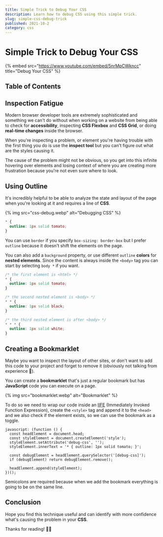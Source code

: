 ```yaml
---
title: Simple Trick to Debug Your CSS
description: Learn how to debug CSS using this simple trick.
slug: simple-css-debug-trick
published: 2021-10-2
category: css
---
```


# Simple Trick to Debug Your CSS

{% embed src="https://www.youtube.com/embed/5nrMpCWkncc" title="Debug Your CSS" %}

## Table of Contents

## Inspection Fatigue

Modern browser developer tools are extremely sophisticated and something we can't do without when working on a website from being able to check for **accessibility**, inspecting **CSS Flexbox** and **CSS Grid**, or doing **real-time changes** inside the browser.

When you're inspecting a problem, or element you're having trouble with the first thing you do is use the **inspect tool** but you can't figure out what are the styles causing it.

The cause of the problem might not be obvious, so you get into this infinite hovering over elements and losing context of where you are creating more frustration because you're not even sure where to look.

## Using Outline

It's incredibly helpful to be able to analyze the state and layout of the page when you're looking at it and requires a line of **CSS**.

{% img src="css-debug.webp" alt="Debugging CSS" %}

```css:styles.css showLineNumbers
* {
  outline: 1px solid tomato;
}
```

You can use `border` if you specify `box-sizing: border-box` but I prefer `outline` because it doesn't shift the elements on the page.

You can also add a `background` property, or use different `outline` **colors** for **nested elements**. Since the content is always inside the `<body>` tag you can start by selecting `body *` if you want.

```css:example.css showLineNumbers
/* the first element is <html> */
* {
  outline: 1px solid tomato;
}

/* the second nested element is <body> */
* * {
  outline: 1px solid black;
}

/* the third nested element is after <body> */
* * * {
  outline: 1px solid white;
}
```

## Creating a Bookmarklet

Maybe you want to inspect the layout of other sites, or don't want to add this code to your project and forget to remove it (obviously not talking from experience 🤭).

You can create a **bookmarklet** that's just a regular bookmark but has **JavaScript** code you can execute on a page.

{% img src="bookmarklet.webp" alt="Bookmarklet" %}

To do so we need to wrap our code inside an [IIFE](https://developer.mozilla.org/en-US/docs/Glossary/IIFE) (Immediately Invoked Function Expression), create the `<style>` tag and append it to the `<head>` and we also check if the element exists, so we can use the bookmark as a toggle.

```js:bookmarklet showLineNumbers
javascript: (function () {
  const headElement = document.head;
  const styleElement = document.createElement('style');
  styleElement.setAttribute('debug-css', '');
  styleElement.innerText = '* { outline: 1px solid tomato; }';

  const debugElement = headElement.querySelector('[debug-css]');
  if (debugElement) return debugElement.remove();

  headElement.append(styleElement);
})();
```

Semicolons are required because when we add the bookmark everything is going to be on the same line.

## Conclusion

Hope you find this technique useful and can identify with more confidence what's causing the problem in your **CSS**.

Thanks for reading! 🏄‍♂️

